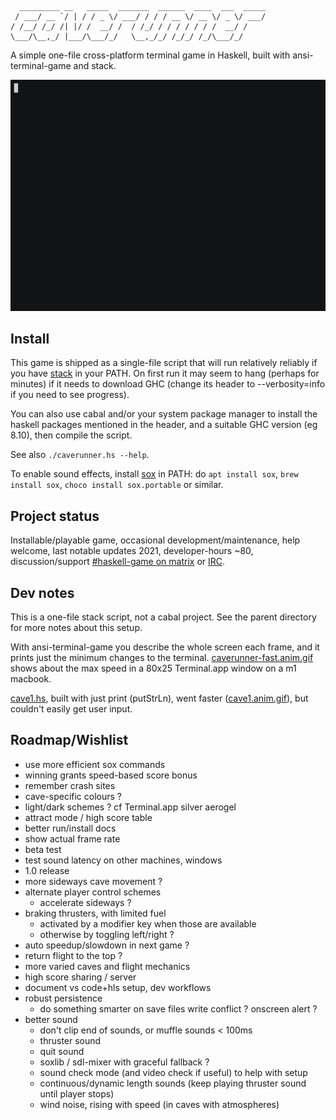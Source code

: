 ```
  _________ __   _____  _______  ______  ____  ___  _____
 / ___/ __ `/ | / / _ \/ ___/ / / / __ \/ __ \/ _ \/ ___/
/ /__/ /_/ /| |/ /  __/ /  / /_/ / / / / / / /  __/ /
\___/\__,_/ |___/\___/_/   \__,_/_/ /_/_/ /_/\___/_/
```

A simple one-file cross-platform terminal game in Haskell, built with ansi-terminal-game and stack.

![screencast](caverunner.anim.gif)

## Install

This game is shipped as a single-file script that will run relatively reliably
if you have [stack](https://www.fpcomplete.com/haskell/get-started) in
your PATH. On first run it may seem to hang (perhaps for minutes) if
it needs to download GHC (change its header to --verbosity=info if you
need to see progress).

You can also use cabal and/or your system package manager to install
the haskell packages mentioned in the header, and a suitable GHC
version (eg 8.10), then compile the script.

See also `./caverunner.hs --help`.

To enable sound effects, install [sox](https://sox.sourceforge.net) in PATH:
do `apt install sox`, `brew install sox`, `choco install sox.portable` or similar.

## Project status

Installable/playable game,
occasional development/maintenance,
help welcome,
last notable updates 2021,
developer-hours ~80,
discussion/support [#haskell-game on matrix](https://matrix.to/#/#haskell-game:matrix.org) or [IRC](https://web.libera.chat/#haskell-game).

## Dev notes

This is a one-file stack script, not a cabal project.
See the parent directory for more notes about this setup.

With ansi-terminal-game you describe the whole screen each frame,
and it prints just the minimum changes to the terminal.
[caverunner-fast.anim.gif](caverunner-fast.anim.gif)
shows about the max speed in a 80x25 Terminal.app window on a m1 macbook.

[cave1.hs](old/cave1.hs), built with just print (putStrLn),
went faster ([cave1.anim.gif](old/cave1.anim.gif)),
but couldn't easily get user input.


## Roadmap/Wishlist

- use more efficient sox commands
- winning grants speed-based score bonus
- remember crash sites
- cave-specific colours ?
- light/dark schemes ? cf Terminal.app silver aerogel
- attract mode / high score table
- better run/install docs
- show actual frame rate
- beta test
- test sound latency on other machines, windows
- 1.0 release
- more sideways cave movement ?
- alternate player control schemes
  - accelerate sideways ?
- braking thrusters, with limited fuel
  - activated by a modifier key when those are available
  - otherwise by toggling left/right ?
- auto speedup/slowdown in next game ?
- return flight to the top ?
- more varied caves and flight mechanics
- high score sharing / server
- document vs code+hls setup, dev workflows
- robust persistence
  - do something smarter on save files write conflict ? onscreen alert ?
- better sound
  - don't clip end of sounds, or muffle sounds < 100ms
  - thruster sound
  - quit sound
  - soxlib / sdl-mixer with graceful fallback ?
  - sound check mode (and video check if useful) to help with setup
  - continuous/dynamic length sounds (keep playing thruster sound until player stops)
  - wind noise, rising with speed (in caves with atmospheres)
